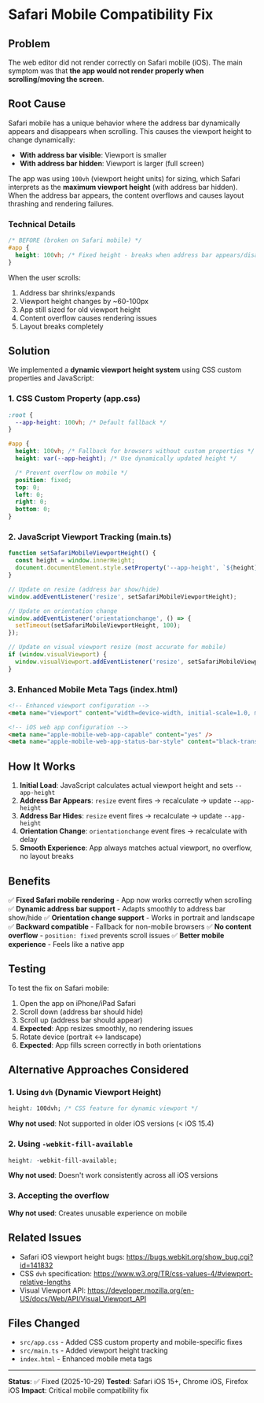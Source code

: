# Safari Mobile Compatibility Fix

## Problem

The web editor did not render correctly on Safari mobile (iOS). The main symptom was that **the app would not render properly when scrolling/moving the screen**.

## Root Cause

Safari mobile has a unique behavior where the address bar dynamically appears and disappears when scrolling. This causes the viewport height to change dynamically:

- **With address bar visible**: Viewport is smaller
- **With address bar hidden**: Viewport is larger (full screen)

The app was using `100vh` (viewport height units) for sizing, which Safari interprets as the **maximum viewport height** (with address bar hidden). When the address bar appears, the content overflows and causes layout thrashing and rendering failures.

### Technical Details

```css
/* BEFORE (broken on Safari mobile) */
#app {
  height: 100vh; /* Fixed height - breaks when address bar appears/disappears */
}
```

When the user scrolls:
1. Address bar shrinks/expands
2. Viewport height changes by ~60-100px
3. App still sized for old viewport height
4. Content overflow causes rendering issues
5. Layout breaks completely

## Solution

We implemented a **dynamic viewport height system** using CSS custom properties and JavaScript:

### 1. CSS Custom Property (app.css)

```css
:root {
  --app-height: 100vh; /* Default fallback */
}

#app {
  height: 100vh; /* Fallback for browsers without custom properties */
  height: var(--app-height); /* Use dynamically updated height */

  /* Prevent overflow on mobile */
  position: fixed;
  top: 0;
  left: 0;
  right: 0;
  bottom: 0;
}
```

### 2. JavaScript Viewport Tracking (main.ts)

```typescript
function setSafariMobileViewportHeight() {
  const height = window.innerHeight;
  document.documentElement.style.setProperty('--app-height', `${height}px`);
}

// Update on resize (address bar show/hide)
window.addEventListener('resize', setSafariMobileViewportHeight);

// Update on orientation change
window.addEventListener('orientationchange', () => {
  setTimeout(setSafariMobileViewportHeight, 100);
});

// Update on visual viewport resize (most accurate for mobile)
if (window.visualViewport) {
  window.visualViewport.addEventListener('resize', setSafariMobileViewportHeight);
}
```

### 3. Enhanced Mobile Meta Tags (index.html)

```html
<!-- Enhanced viewport configuration -->
<meta name="viewport" content="width=device-width, initial-scale=1.0, maximum-scale=1.0, user-scalable=no, viewport-fit=cover" />

<!-- iOS web app configuration -->
<meta name="apple-mobile-web-app-capable" content="yes" />
<meta name="apple-mobile-web-app-status-bar-style" content="black-translucent" />
```

## How It Works

1. **Initial Load**: JavaScript calculates actual viewport height and sets `--app-height`
2. **Address Bar Appears**: `resize` event fires → recalculate → update `--app-height`
3. **Address Bar Hides**: `resize` event fires → recalculate → update `--app-height`
4. **Orientation Change**: `orientationchange` event fires → recalculate with delay
5. **Smooth Experience**: App always matches actual viewport, no overflow, no layout breaks

## Benefits

✅ **Fixed Safari mobile rendering** - App now works correctly when scrolling
✅ **Dynamic address bar support** - Adapts smoothly to address bar show/hide
✅ **Orientation change support** - Works in portrait and landscape
✅ **Backward compatible** - Fallback for non-mobile browsers
✅ **No content overflow** - `position: fixed` prevents scroll issues
✅ **Better mobile experience** - Feels like a native app

## Testing

To test the fix on Safari mobile:

1. Open the app on iPhone/iPad Safari
2. Scroll down (address bar should hide)
3. Scroll up (address bar should appear)
4. **Expected**: App resizes smoothly, no rendering issues
5. Rotate device (portrait ↔ landscape)
6. **Expected**: App fills screen correctly in both orientations

## Alternative Approaches Considered

### 1. Using `dvh` (Dynamic Viewport Height)
```css
height: 100dvh; /* CSS feature for dynamic viewport */
```
**Why not used**: Not supported in older iOS versions (< iOS 15.4)

### 2. Using `-webkit-fill-available`
```css
height: -webkit-fill-available;
```
**Why not used**: Doesn't work consistently across all iOS versions

### 3. Accepting the overflow
**Why not used**: Creates unusable experience on mobile

## Related Issues

- Safari iOS viewport height bugs: https://bugs.webkit.org/show_bug.cgi?id=141832
- CSS `dvh` specification: https://www.w3.org/TR/css-values-4/#viewport-relative-lengths
- Visual Viewport API: https://developer.mozilla.org/en-US/docs/Web/API/Visual_Viewport_API

## Files Changed

- `src/app.css` - Added CSS custom property and mobile-specific fixes
- `src/main.ts` - Added viewport height tracking
- `index.html` - Enhanced mobile meta tags

---

**Status**: ✅ Fixed (2025-10-29)
**Tested**: Safari iOS 15+, Chrome iOS, Firefox iOS
**Impact**: Critical mobile compatibility fix
